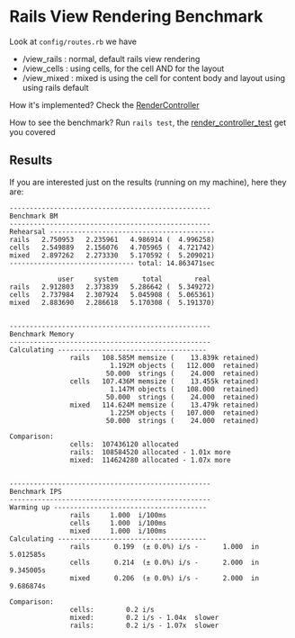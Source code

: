 # Rails View Rendering Benchmark

Look at `config/routes.rb` we have

- /view_rails : normal, default rails view rendering
- /view_cells : using cells, for the cell AND for the layout
- /view_mixed : mixed is using the cell for content body and layout using using rails default

How it's implemented? Check the [RenderController](app/controllers/render_controller.rb)

How to see the benchmark? Run `rails test`, the [render_controller_test](test/controllers/render_controller_test.rb) get you covered

## Results

If you are interested just on the results (running on my machine), here they are:

```
--------------------------------------------------
Benchmark BM
--------------------------------------------------
Rehearsal -----------------------------------------
rails   2.750953   2.235961   4.986914 (  4.996258)
cells   2.549889   2.156076   4.705965 (  4.721742)
mixed   2.897262   2.273330   5.170592 (  5.209021)
------------------------------- total: 14.863471sec

            user     system      total        real
rails   2.912803   2.373839   5.286642 (  5.349272)
cells   2.737984   2.307924   5.045908 (  5.065361)
mixed   2.883690   2.286618   5.170308 (  5.191370)


--------------------------------------------------
Benchmark Memory
--------------------------------------------------
Calculating -------------------------------------
               rails   108.585M memsize (    13.839k retained)
                         1.192M objects (   112.000  retained)
                        50.000  strings (    24.000  retained)
               cells   107.436M memsize (    13.455k retained)
                         1.147M objects (   108.000  retained)
                        50.000  strings (    24.000  retained)
               mixed   114.624M memsize (    13.479k retained)
                         1.225M objects (   107.000  retained)
                        50.000  strings (    24.000  retained)

Comparison:
               cells:  107436120 allocated
               rails:  108584520 allocated - 1.01x more
               mixed:  114624280 allocated - 1.07x more


--------------------------------------------------
Benchmark IPS
--------------------------------------------------
Warming up --------------------------------------
               rails     1.000  i/100ms
               cells     1.000  i/100ms
               mixed     1.000  i/100ms
Calculating -------------------------------------
               rails      0.199  (± 0.0%) i/s -      1.000  in   5.012585s
               cells      0.214  (± 0.0%) i/s -      2.000  in   9.345005s
               mixed      0.206  (± 0.0%) i/s -      2.000  in   9.686874s

Comparison:
               cells:        0.2 i/s
               mixed:        0.2 i/s - 1.04x  slower
               rails:        0.2 i/s - 1.07x  slower

```